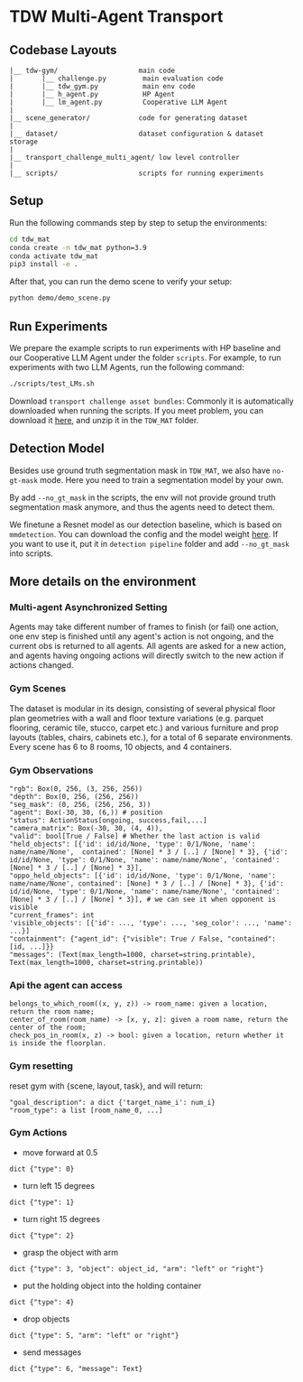 # TDW Multi-Agent Transport

## Codebase Layouts 

```
|__ tdw-gym/ 					main code
|       |__ challenge.py         main evaluation code
|       |__ tdw_gym.py           main env code
|       |__ h_agent.py           HP Agent
|       |__ lm_agent.py          Cooperative LLM Agent
|
|__ scene_generator/ 			code for generating dataset
|
|__ dataset/ 					dataset configuration & dataset storage
|
|__ transport_challenge_multi_agent/ low level controller
|
|__ scripts/ 					scripts for running experiments
```

## Setup

Run the following commands step by step to setup the environments:

```bash
cd tdw_mat
conda create -n tdw_mat python=3.9
conda activate tdw_mat
pip3 install -e .
```

After that, you can run the demo scene to verify your setup:

```bash
python demo/demo_scene.py
```

## Run Experiments

We prepare the example scripts to run experiments with HP baseline and our Cooperative LLM Agent under the folder `scripts`. For example, to run experiments with two LLM Agents, run the following command:

```bash
./scripts/test_LMs.sh
```

Download `transport challenge asset bundles`: Commonly it is automatically downloaded when running the scripts. If you meet problem, you can download it [here](https://drive.google.com/file/d/1us2hpJj3_u1Ti_R0OrqVDgUQbdMPUaKN/view?usp=sharing), and unzip it in the `TDW_MAT` folder.

## Detection Model

Besides use ground truth segmentation mask in `TDW_MAT`, we also have `no-gt-mask` mode. Here you need to train a segmentation model by your own.

By add `--no_gt_mask` in the scripts, the env will not provide ground truth segmentation mask anymore, and thus the agents need to detect them. 

We finetune a Resnet model as our detection baseline, which is based on `mmdetection`. You can download the config and the model weight [here](https://drive.google.com/drive/folders/1hx7xDn-dmTWDwuI-fFgyxQaaKkA_vofB?usp=sharing). If you want to use it, put it in `detection pipeline` folder and add `--no_gt_mask` into scripts.

## More details on the environment

### Multi-agent Asynchronized Setting

Agents may take different number of frames to finish (or fail) one action, one env step is finished until any agent's action is not ongoing, and the current obs is returned to all agents.
All agents are asked for a new action, and agents having ongoing actions will directly switch to the new action if actions changed. 

### Gym Scenes

The dataset is modular in its design, consisting of several physical floor plan geometries with a wall and floor texture 
variations (e.g. parquet flooring, ceramic tile, stucco, carpet etc.) and various furniture and prop layouts (tables, 
chairs, cabinets etc.), for a total of 6 separate environments. Every scene has 6 to 8 rooms, 10 objects, and 4 containers.

### Gym Observations
```
"rgb": Box(0, 256, (3, 256, 256))
"depth": Box(0, 256, (256, 256))
"seg_mask": (0, 256, (256, 256, 3))
"agent": Box(-30, 30, (6,)) # position
"status": ActionStatus[ongoing, success,fail,...]
"camera_matrix": Box(-30, 30, (4, 4)),
"valid": bool[True / False] # Whether the last action is valid
"held_objects": [{'id': id/id/None, 'type': 0/1/None, 'name': name/name/None',  contained': [None] * 3 / [..] / [None] * 3}, {'id': id/id/None, 'type': 0/1/None, 'name': name/name/None', 'contained': [None] * 3 / [..] / [None] * 3}],
"oppo_held_objects": [{'id': id/id/None, 'type': 0/1/None, 'name': name/name/None', contained': [None] * 3 / [..] / [None] * 3}, {'id': id/id/None, 'type': 0/1/None, 'name': name/name/None', 'contained': [None] * 3 / [..] / [None] * 3}], # we can see it when opponent is visible
"current_frames": int
'visible_objects': [{'id': ..., 'type': ..., 'seg_color': ..., 'name': ...}]
"containment": {"agent_id": {"visible": True / False, "contained": [id, ...]}}
"messages": (Text(max_length=1000, charset=string.printable), Text(max_length=1000, charset=string.printable))
```

### Api the agent can access
```
belongs_to_which_room((x, y, z)) -> room_name: given a location, return the room name;
center_of_room(room_name) -> [x, y, z]: given a room name, return the center of the room;
check_pos_in_room(x, z) -> bool: given a location, return whether it is inside the floorplan.
```

### Gym resetting
reset gym with {scene, layout, task}, and will return:
```
"goal_description": a dict {'target_name_i': num_i}
"room_type": a list [room_name_0, ...]
```

### Gym Actions
* move forward at 0.5
```
dict {"type": 0} 
```
* turn left 15 degrees
```
dict {"type": 1} 
```
* turn right 15 degrees
```
dict {"type": 2} 
```
* grasp the object with arm
```
dict {"type": 3, "object": object_id, "arm": "left" or "right"} 
```
* put the holding object into the holding container
```
dict {"type": 4} 
```
* drop objects
```
dict {"type": 5, "arm": "left" or "right"}
```
* send messages
```
dict {"type": 6, "message": Text}
```
